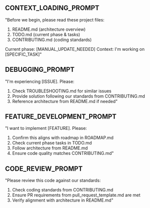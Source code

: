 <!-- prompts.md -->

## CONTEXT_LOADING_PROMPT
"Before we begin, please read these project files:
1. README.md (architecture overview)
2. TODO.md (current phase & tasks)
3. CONTRIBUTING.md (coding standards)

Current phase: [MANUAL_UPDATE_NEEDED]
Context: I'm working on [SPECIFIC_TASK]"

## DEBUGGING_PROMPT
"I'm experiencing [ISSUE]. Please:
1. Check TROUBLESHOOTING.md for similar issues
2. Provide solution following our standards from CONTRIBUTING.md
3. Reference architecture from README.md if needed"

## FEATURE_DEVELOPMENT_PROMPT
"I want to implement [FEATURE]. Please:
1. Confirm this aligns with roadmap in ROADMAP.md
2. Check current phase tasks in TODO.md
3. Follow architecture from README.md
4. Ensure code quality matches CONTRIBUTING.md"

## CODE_REVIEW_PROMPT
"Please review this code against our standards:
1. Check coding standards from CONTRIBUTING.md
2. Ensure PR requirements from pull_request_template.md are met
3. Verify alignment with architecture in README.md"
